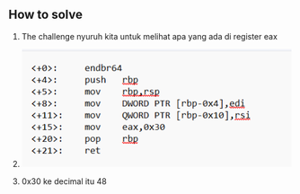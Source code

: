 
## How to solve

1. The challenge nyuruh kita untuk melihat apa yang ada di register eax

2. ![alt text](image.png)

3. 0x30 ke decimal itu 48

